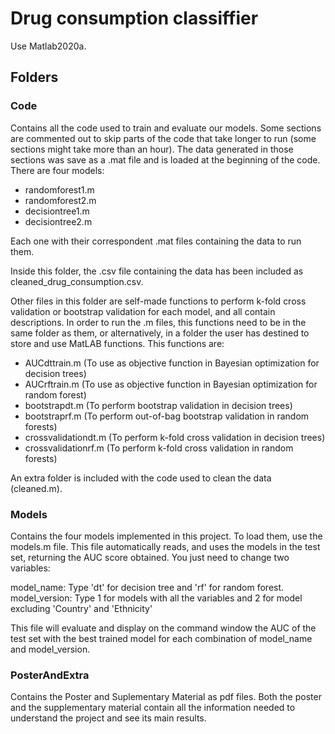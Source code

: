 # Drug consumption classiffier 

Use Matlab2020a. 

## Folders

### Code 

Contains all the code used to train and evaluate our models. Some sections are commented out to skip parts of the code that take longer to run (some sections might take more than an hour). The data generated in those sections was save as a .mat file and is loaded at the beginning of the code. There are four models: 
- randomforest1.m
- randomforest2.m
- decisiontree1.m
- decisiontree2.m

Each one with their correspondent .mat files containing the data to run them.  

Inside this folder, the .csv file containing the data has been included as cleaned_drug_consumption.csv. 

Other files in this folder are self-made functions to perform k-fold cross validation or bootstrap validation for each model, and all contain descriptions. In order to run the .m files, this functions need to be in the same folder as them, or alternatively, in a folder the user has destined to store and use MatLAB functions. This functions are:

- AUCdttrain.m (To use as objective function in Bayesian optimization for decision trees)
- AUCrftrain.m (To use as objective function in Bayesian optimization for random forest)
- bootstrapdt.m (To perform bootstrap validation in decision trees)
- bootstraprf.m (To perform out-of-bag bootstrap validation in random forests)
- crossvalidationdt.m (To perform k-fold cross validation in decision trees)
- crossvalidationrf.m (To perform k-fold cross validation in random forests)

An extra folder is included with the code used to clean the data (cleaned.m).

### Models

Contains the four models implemented in this project. To load them, use the models.m file. This file automatically reads, and uses the models in the test set, returning the AUC score obtained. You just need to change two variables:

model_name: Type 'dt' for decision tree and 'rf' for random forest.
model_version: Type 1 for models with all the variables and 2 for model excluding 'Country' and 'Ethnicity'

This file will evaluate and display on the command window the AUC of the test set with the best trained model for each combination of model_name and model_version. 

### PosterAndExtra

Contains the Poster and Suplementary Material as pdf files. Both the poster and the supplementary material contain all the information needed to understand the project and see its main results. 